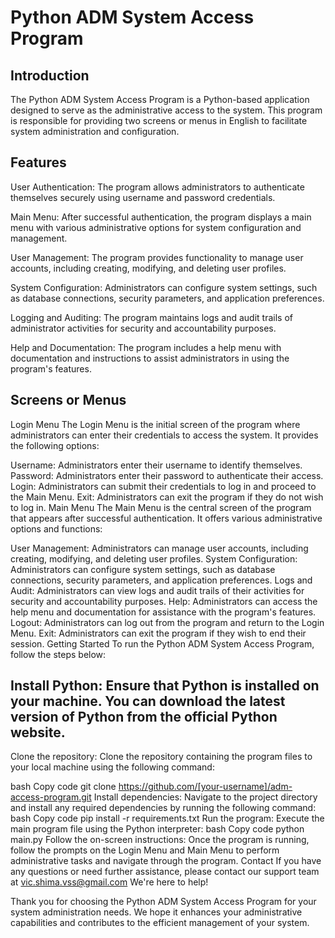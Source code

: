 # Python ADM System Access Program

## Introduction
The Python ADM System Access Program is a Python-based application designed to serve as the administrative access to the system. This program is responsible for providing two screens or menus in English to facilitate system administration and configuration.

## Features
User Authentication: The program allows administrators to authenticate themselves securely using username and password credentials.

Main Menu: After successful authentication, the program displays a main menu with various administrative options for system configuration and management.

User Management: The program provides functionality to manage user accounts, including creating, modifying, and deleting user profiles.

System Configuration: Administrators can configure system settings, such as database connections, security parameters, and application preferences.

Logging and Auditing: The program maintains logs and audit trails of administrator activities for security and accountability purposes.

Help and Documentation: The program includes a help menu with documentation and instructions to assist administrators in using the program's features.

## Screens or Menus
Login Menu
The Login Menu is the initial screen of the program where administrators can enter their credentials to access the system. It provides the following options:

Username: Administrators enter their username to identify themselves.
Password: Administrators enter their password to authenticate their access.
Login: Administrators can submit their credentials to log in and proceed to the Main Menu.
Exit: Administrators can exit the program if they do not wish to log in.
Main Menu
The Main Menu is the central screen of the program that appears after successful authentication. It offers various administrative options and functions:

User Management: Administrators can manage user accounts, including creating, modifying, and deleting user profiles.
System Configuration: Administrators can configure system settings, such as database connections, security parameters, and application preferences.
Logs and Audit: Administrators can view logs and audit trails of their activities for security and accountability purposes.
Help: Administrators can access the help menu and documentation for assistance with the program's features.
Logout: Administrators can log out from the program and return to the Login Menu.
Exit: Administrators can exit the program if they wish to end their session.
Getting Started
To run the Python ADM System Access Program, follow the steps below:

## Install Python: Ensure that Python is installed on your machine. You can download the latest version of Python from the official Python website.

Clone the repository: Clone the repository containing the program files to your local machine using the following command:

bash
Copy code
git clone https://github.com/[your-username]/adm-access-program.git
Install dependencies: Navigate to the project directory and install any required dependencies by running the following command:
bash
Copy code
pip install -r requirements.txt
Run the program: Execute the main program file using the Python interpreter:
bash
Copy code
python main.py
Follow the on-screen instructions: Once the program is running, follow the prompts on the Login Menu and Main Menu to perform administrative tasks and navigate through the program.
Contact
If you have any questions or need further assistance, please contact our support team at vic.shima.vss@gmail.com We're here to help!

Thank you for choosing the Python ADM System Access Program for your system administration needs. We hope it enhances your administrative capabilities and contributes to the efficient management of your system.
